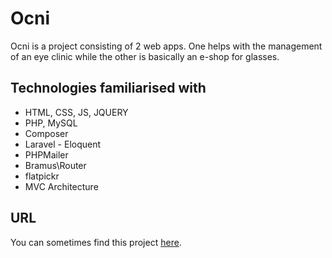 # Ocni

Ocni is a project consisting of 2 web apps. One helps with the management of an eye clinic while the other is basically an e-shop for glasses.

## Technologies familiarised with

* HTML, CSS, JS, JQUERY
* PHP, MySQL
* Composer
* Laravel - Eloquent
* PHPMailer
* Bramus\Router
* flatpickr
* MVC Architecture

## URL
You can sometimes find this project [here](http://marian.bruhmoment.eu/okularium/, "Okularium").